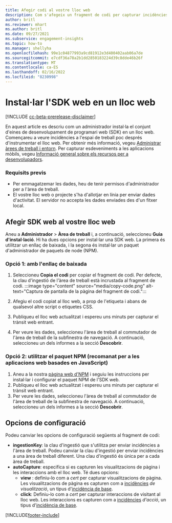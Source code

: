 ```yaml
---
title: Afegir codi al vostre lloc web
description: Com s'afegeix un fragment de codi per capturar incidències del Dynamics 365 Customer Insights al lloc web.
author: britl
ms.reviewer: mhart
ms.author: britl
ms.date: 09/27/2021
ms.subservice: engagement-insights
ms.topic: how-to
ms.manager: shellyha
ms.openlocfilehash: 99e1c04877993a9cd81912e3d400402aab06a7de
ms.sourcegitcommit: e7cdf36a78a2b1dd2850183224d39c8dde46b26f
ms.translationtype: MT
ms.contentlocale: ca-ES
ms.lasthandoff: 02/16/2022
ms.locfileid: "8230998"
---
```

# <a name="install-the-web-sdk-on-a-website"></a>Instal·lar l'SDK web en un lloc web

[!INCLUDE [cc-beta-prerelease-disclaimer](includes/cc-beta-prerelease-disclaimer.md)]

En aquest article es descriu com un administrador instal·la el conjunt d'eines de desenvolupament de programari web (SDK) en un lloc web. Començareu a veure incidències a l'espai de treball poc després d'instrumentar el lloc web. Per obtenir més informació, vegeu [Administrar àrees de treball i entorn](manage-environments-workspaces.md). Per capturar esdeveniments a les aplicacions mòbils, vegeu [Informació general sobre els recursos per a desenvolupadors](developer-resources.md).


### <a name="prerequisites"></a>Requisits previs

* Per emmagatzemar les dades, heu de tenir permisos d'administrador per a l'àrea de treball.
* El vostre lloc web o projecte s'ha d'allotjar en línia per enviar dades d'activitat. El servidor no accepta les dades enviades des d'un fitxer local.


## <a name="add-web-sdk-to-your-website"></a>Afegir SDK web al vostre lloc web

Aneu a **Administrador** > **Àrea de treball** i, a continuació, seleccioneu **Guia d'instal·lació**. Hi ha dues opcions per instal·lar una SDK web. La primera és utilitzar un enllaç de baixada, i la segona és instal·lar un paquet d'administrador de paquets de node (NPM).

### <a name="option-1-using-the-download-link"></a>Opció 1: amb l'enllaç de baixada

1. Seleccioneu **Copia el codi** per copiar el fragment de codi. Per defecte, la clau d'ingestió de l'àrea de treball està incrustada al fragment de codi.
  :::image type="content" source="media/copy-code.png" alt-text="Captura de pantalla de la pàgina del fragment de codi.":::

1. Afegiu el codi copiat al lloc web, a prop de <head> l'etiqueta i abans de qualsevol altre script o etiquetes CSS.
1. Publiqueu el lloc web actualitzat i espereu uns minuts per capturar el trànsit web entrant.
1. Per veure les dades, seleccioneu l'àrea de treball al commutador de l'àrea de treball de la subfinestra de navegació. A continuació, seleccioneu un dels informes a la secció **Descobrir**.

### <a name="option-2-using-the-npm-package-recommended-for-javascript-based-web-apps"></a>Opció 2: utilitzar el paquet NPM (recomanat per a les aplicacions web basades en JavaScript)

1. Aneu a la nostra [pàgina web d'NPM](https://www.npmjs.com/package/engagementinsights-web) i seguiu les instruccions per instal·lar i configurar el paquet NPM de l'SDK web.
1. Publiqueu el lloc web actualitzat i espereu uns minuts per capturar el trànsit web entrant.
1. Per veure les dades, seleccioneu l'àrea de treball al commutador de l'àrea de treball de la subfinestra de navegació. A continuació, seleccioneu un dels informes a la secció **Descobrir**.

## <a name="configuration-options"></a>Opcions de configuració

Podeu canviar les opcions de configuració següents al fragment de codi:

- **ingestionKey**: la clau d'ingestió que s'utilitza per enviar incidències a l'àrea de treball. Podeu canviar la clau d'ingestió per enviar incidències a una àrea de treball diferent. Una clau d'ingestió és única per a cada àrea de treball.
- **autoCapture**: especifica si es capturen les visualitzacions de pàgina i les interaccions amb el lloc web. Té dues opcions:
    - **view** : definiu-lo com a *cert* per capturar visualitzacions de pàgina. Les visualitzacions de pàgina es capturen com a [incidències](glossary.md#event) *de visualització*, un tipus d'[incidència de base](glossary.md#base-event).
    - **click**: Definiu-lo com a *cert* per capturar interaccions de visitant al lloc web. Les interaccions es capturen com a [incidències](glossary.md#event) *d'acció*, un tipus d'[incidència de base](glossary.md#base-event).

[!INCLUDE[footer-include](../includes/footer-banner.md)]
